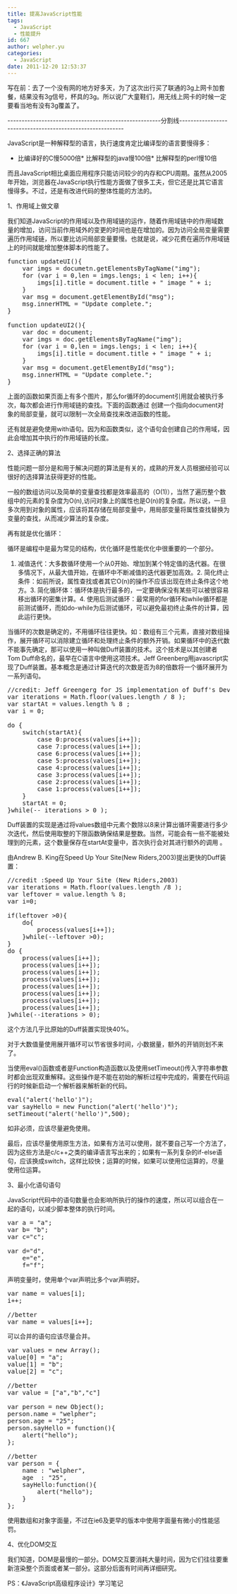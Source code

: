 ```yaml
---
title: 提高JavaScript性能
tags:
  - JavaScript
  - 性能提升
id: 667
author: welpher.yu
categories:
  - JavaScript
date: 2011-12-20 12:53:37
---
```


写在前：去了一个没有网的地方好多天，为了这次出行买了联通的3g上网卡加套餐，结果没有3g信号，杯具的3g。所以说广大童鞋们，用无线上网卡的时候一定要看当地有没有3g覆盖了。

------------------------------------------------------分割线----------------------------------------------------------

JavaScript是一种解释型的语言，执行速度肯定比编译型的语言要慢得多：

*   比编译好的C慢5000倍*   比解释型的java慢100倍*   比解释型的perl慢10倍  

而且JavaScript相比桌面应用程序只能访问较少的内存和CPU周期。虽然从2005年开始，浏览器在JavaScript执行性能方面做了很多工夫，但它还是比其它语言慢得多。不过，还是有改进代码的整体性能的方法的。

1、作用域上做文章

我们知道JavaScript的作用域以及作用域链的运作，随着作用域链中的作用域数量的增加，访问当前作用域外的变更的时间也是在增加的。因为访问全局变量需要遍历作用域链，所以要比访问局部变量要慢。也就是说，减少花费在遍历作用域链上的时间就能增加整体脚本的性能了。
  <pre class="brush: js;">function updateUI(){
    var imgs = documetn.getElementsByTagName(&quot;img&quot;);
    for (var i = 0,len = imgs.lengs; i &lt; len; i++){
        imgs[i].title = document.title + &quot; image &quot; + i;
    }
    var msg = document.getElementById(&quot;msg&quot;);
    msg.innerHTML = &quot;Update complete.&quot;;
}

function updateUI2(){
    var doc = document;
    var imgs = doc.getElementsByTagName(&quot;img&quot;);
    for (var i = 0,len = imgs.lengs; i &lt; len; i++){
        imgs[i].title = document.title + &quot; image &quot; + i;
    }
    var msg = document.getElementById(&quot;msg&quot;);
    msg.innerHTML = &quot;Update complete.&quot;;
}</pre>

上面的函数如果页面上有多个图片，那么for循环的document引用就会被执行多次，每次都会进行作用域链的查找。下面的函数通过 创建一个指向document对象的局部变量，就可以限制一次全局查找来改进函数的性能。

还有就是避免使用with语句。因为和函数类似，这个语句会创建自己的作用域，因此会增加其中执行的作用域链的长度。
<!--more-->

2、选择正确的算法

性能问题一部分是和用于解决问题的算法是有关的，成熟的开发人员根据经验可以很好的选择算法获得更好的性能。

一般的数组访问以及简单的变量查找都是效率最高的（O(1)），当然了遍历整个数组中的元素的复杂度为O(n),访问对象上的属性也是O(n)的复杂度。所以说，一旦多次用到对象的属性，应该将其存储在局部变量中，用局部变量将属性查找替换为变量的查找，从而减少算法的复杂度。

再有就是优化循环：

循环是编程中是最为常见的结构，优化循环是性能优化中很重要的一个部分。

1.  减值迭代：大多数循环使用一个从0开始、增加到某个特定值的迭代器。在很多情况下，从最大值开始，在循环中不断减值的迭代器更加高效。2.  简化终止条件：如前所说，属性查找或者其它O(n)的操作不应该出现在终止条件这个地方。3.  简化循环体：循环体是执行最多的，一定要确保没有某些可以被很容易移出循环的密集计算。4.  使用后测试循环：最常用的for循环和while循环都是前测试循环，而如do-while为后测试循环，可以避免最初终止条件的计算，因此运行更快。

当循环的次数是确定的，不用循环往往更快。如：数组有三个元素，直接对数组操作，展开循环可以消除建立循环和处理终止条件的额外开销。如果循环中的迭代数不能事先确定，那可以使用一种叫做Duff装置的技术。这个技术是以其创建者Tom Duff命名的，最早在C语言中使用这项技术。Jeff Greenberg用javascript实现了Duff装置。基本概念是通过计算迭代的次数是否为8的倍数将一个循环展开为一系列语句。

<pre class="brush: js;">//credit: Jeff Greengerg for JS implementation of Duff's Device
var iterations = Math.floor(values.length / 8 );
var startAt = values.length % 8 ;
var i = 0;

do {
    switch(startAt){
        case 0:process(values[i++]);
        case 7:process(values[i++]);
        case 6:process(values[i++]);
        case 5:process(values[i++]);
        case 4:process(values[i++]);
        case 3:process(values[i++]);
        case 2:process(values[i++]);
        case 1:process(values[i++]);
    }
    startAt = 0;
}while(-- iterations &gt; 0 );</pre>

Duff装置的实现是通过将values数组中元素个数除以8来计算出循环需要进行多少次迭代，然后使用取整的下限函数确保结果是整数。当然，可能会有一些不能被处理到的元素，这个数量保存在startAt变量中，首次执行会对其进行额外的调用 。

由Andrew B. King在Speed Up Your Site(New Riders,2003)提出更快的Duff装置：

<pre class="brush: js;">//credit :Speed Up Your Site (New Riders,2003)
var iterations = Math.floor(values.length /8 );
var leftover = value.length % 8;
var i=0;

if(leftover &gt;0){
    do{
        process(values[i++]);
    }while(--leftover &gt;0);
}
do {
    process(values[i++]);
    process(values[i++]);
    process(values[i++]);
    process(values[i++]);
    process(values[i++]);
    process(values[i++]);
    process(values[i++]);
    process(values[i++]);
}while(--iterations &gt; 0);</pre>

这个方法几乎比原始的Duff装置实现快40%。

对于大数值量使用展开循环可以节省很多时间，小数据量，额外的开销则划不来了。

当使用eval()函数或者是Function构造函数以及使用setTimeout()传入字符串参数时都会出现双重解释。这些操作是不能在初始的解析过程中完成的，需要在代码运行的时候新启动一个解析器来解析新的代码。

<pre class="brush: js;">eval(&quot;alert('hello')&quot;);
var sayHello = new Function(&quot;alert('hello')&quot;);
setTimeout(&quot;alert('hello')&quot;,500);</pre>

如非必须，应该尽量避免使用。

最后，应该尽量使用原生方法，如果有方法可以使用，就不要自己写一个方法了，因为这些方法是c/c++之类的编译语言写出来的；如果有一系列复杂的if-else语句，应该换成switch，这样比较快；运算的时候，如果可以使用位运算的，尽量使用位运算。

3、最小化语句语句

JavaScript代码中的语句数量也会影响所执行的操作的速度，所以可以组合在一起的语句，以减少脚本整体的执行时间。

<pre class="brush: js;">var a = &quot;a&quot;;
var b= &quot;b&quot;;
var c=&quot;c&quot;;

var d=&quot;d&quot;,
    e=&quot;e&quot;,
    f=&quot;f&quot;;</pre>

声明变量时，使用单个var声明比多个var声明好。

<pre class="brush: js;">var name = values[i];
i++;

//better
var name = values[i++];</pre>

可以合并的语句应该尽量合并。

<pre class="brush: js;">var values = new Array();
value[0] = &quot;a&quot;;
value[1] = &quot;b&quot;;
value[2] = &quot;c&quot;;

//better
var value = [&quot;a&quot;,&quot;b&quot;,&quot;c&quot;]

var person = new Object();
person.name = &quot;welpher&quot;;
person.age = &quot;25&quot;;
person.sayHello = function(){
    alert(&quot;hello&quot;);
};

//better
var person = {
    name : &quot;welpher&quot;,
    age  : &quot;25&quot;,
    sayHello:function(){
        alert(&quot;hello&quot;);
    }
};</pre>

使用数组和对象字面量，不过在ie6及更早的版本中使用字面量有微小的性能惩罚。

4、优化DOM交互

我们知道，DOM是最慢的一部分。DOM交互要消耗大量时间，因为它们往往要重新渲染整个页面或者某一部分。这部分后面有时间再详细研究。

PS：《JavaScript高级程序设计》学习笔记